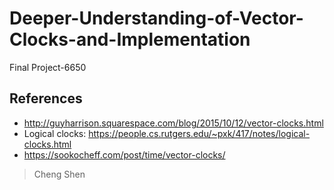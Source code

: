 # Deeper-Understanding-of-Vector-Clocks-and-Implementation

Final Project-6650

## References

- http://guyharrison.squarespace.com/blog/2015/10/12/vector-clocks.html
- Logical clocks: https://people.cs.rutgers.edu/~pxk/417/notes/logical-clocks.html
- https://sookocheff.com/post/time/vector-clocks/

> Cheng Shen
